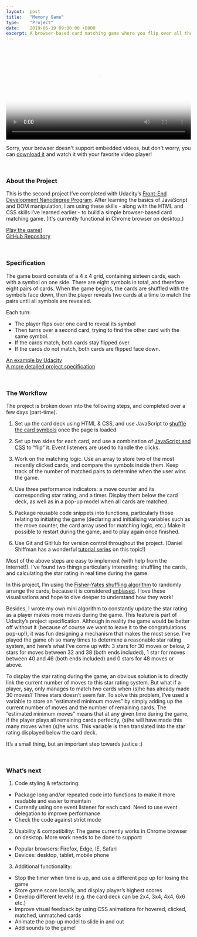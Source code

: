 ```yaml
---
layout:  post
title:   "Memory Game"
type:    "Project"
date:    2019-05-19 09:00:00 +0800
excerpt: A browser-based card matching game where you flip over all the cards to win. Built with HTML, CSS and Vanilla JavaScript.
---
```


<video controls
    src="https://res.cloudinary.com/tinylittlemaggie/video/upload/v1609246196/maggiegong.com/memory-game/memory-game-demo_eotdpg.mp4"
    poster="https://res.cloudinary.com/tinylittlemaggie/image/upload/v1609246189/maggiegong.com/memory-game/memory-game-thumb_mpbios.png"
    width="100%">

Sorry, your browser doesn't support embedded videos,
but don't worry, you can <a href="https://res.cloudinary.com/tinylittlemaggie/video/upload/v1609246196/maggiegong.com/memory-game/memory-game-demo_eotdpg.mp4">download it</a>
and watch it with your favorite video player!

</video>

<br>

### About the Project

This is the second project I’ve completed with Udacity’s <a href="https://www.udacity.com/course/front-end-web-developer-nanodegree--nd0011" target="_blank">Front-End Development Nanodegree Program</a>. After learning the basics of JavaScript and DOM manipulation, I am using these skills - along with the HTML and CSS skills I’ve learned earlier -  to build a simple browser-based card matching game. (It's currently functional in Chrome browser on desktop.)

<a href="https://tinylittlemaggie.github.io/The-Memory-Game" target="_blank">Play the game!</a><br>
<a href="https://github.com/TinyLittleMaggie/The-Memory-Game" target="_blank">GitHub Repository</a>

<br>

### Specification

The game board consists of a 4 x 4 grid, containing sixteen cards, each with a symbol on one side. There are eight symbols in total, and therefore eight pairs of cards. When the game begins, the cards are shuffled with the symbols face down, then the player reveals two cards at a time to match the pairs until all symbols are revealed.

Each turn:

- The player flips over one card to reveal its symbol
- Then turns over a second card, trying to find the other card with the same symbol.
- If the cards match, both cards stay flipped over.
- If the cards do not match, both cards are flipped face down.

<a href="https://www.youtube.com/watch?v=r5YOzWxcbng" target="_blank">An example by Udacity</a><br>
<a href="https://review.udacity.com/#!/rubrics/591/view" target="_blank">A more detailed project specification</a>

<br>

### The Workflow

The project is broken down into the following steps, and completed over a few days (part-time).​​​​​​​

1. Set up the card deck using HTML & CSS, and use JavaScript to <a href="https://stackoverflow.com/questions/2450954/how-to-randomize-shuffle-a-javascript-array/2450976#2450976" target="_blank">shuffle the card symbols</a> once the page is loaded

2. Set up two sides for each card, and use a combination of <a href="https://www.youtube.com/watch?v=OV8MVmtgmoY" target="_blank">JavaScript and CSS</a> to “flip” it. Event listeners are used to handle the clicks.

3. Work on the matching logic. Use an array to store two of the most recently clicked cards, and compare the symbols inside them. Keep track of the number of matched pairs to determine when the user wins the game.

4. Use three performance indicators: a move counter and its corresponding star rating, and a timer. Display them below the card deck, as well as in a pop-up model when all cards are matched.

5. Package reusable code snippets into functions, particularly those relating to initiating the game (declaring and initialising variables such as the move counter, the card array used for matching logic, etc.) Make it possible to restart during the game, and to play again once finished.

6. Use Git and GitHub for version control throughout the project. (Daniel Shiffman has a wonderful <a href="https://www.youtube.com/playlist?list=PLRqwX-V7Uu6ZF9C0YMKuns9sLDzK6zoiV" target="_blank">tutorial series</a> on this topic!)

Most of the above steps are easy to implement (with help from the Internet!). I’ve found two things particularly interesting: shuffling the cards, and calculating the star rating in real time during the game.

In this project, I’m using the <a href="https://bost.ocks.org/mike/shuffle/" target="_blank">Fisher-Yates shuffling algorithm</a> to randomly arrange the cards, because it is considered <a href="https://bost.ocks.org/mike/shuffle/compare.html" target="_blank">unbiased</a>. I love these visualisations and hope to dive deeper to understand how they work!

Besides, I wrote my own mini algorithm to constantly update the star rating as a player makes more moves during the game. This feature is part of Udacity’s project specification. Although in reality the game would be better off without it (because of course we want to leave it to the congratulations pop-up!), it was fun designing a mechanism that makes the most sense. I’ve played the game oh so many times to determine a reasonable star rating system, and here’s what I’ve come up with: 3 stars for 30 moves or below, 2 stars for moves between 32 and 38 (both ends included), 1 star for moves between 40 and 46 (both ends included) and 0 stars for 48 moves or above.

To display the star rating during the game, an obvious solution is to directly link the current number of moves to this star rating system. But what if a player, say, only manages to match two cards when (s)he has already made 30 moves? Three stars doesn’t seem fair. To solve this problem, I’ve used a variable to store an “estimated minimum moves” by simply adding up the current number of moves and the number of remaining cards. The “estimated minimum moves” means that at any given time during the game, if the player plays all remaining cards perfectly, (s)he will have made this many moves when (s)he wins. This variable is then translated into the star rating displayed below the card deck.

It’s a small thing, but an important step towards justice :)

<br>

### What’s next

1. Code styling & refactoring:
  - Package long and/or repeated code into functions to make it more readable and easier to maintain
  - Currently using one event listener for each card. Need to use event delegation to improve performance
  - Check the code against strict mode

2. Usability & compatibility: The game currently works in Chrome browser on desktop. More work needs to be done to support:
  - Popular browsers: Firefox, Edge, IE, Safari
  - Devices: desktop, tablet, mobile phone

3. Additional functionality:
  - Stop the timer when time is up, and use a different pop up for losing the game
  - Store game score locally, and display player’s highest scores
  - Develop different levels! (e.g. the card deck can be 2x4, 3x4, 4x4, 6x6 etc.)
  - Improve visual feedback by using CSS animations for hovered, clicked, matched, unmatched cards
  - Animate the pop-up model to slide in and out
  - Add sounds to the game!
